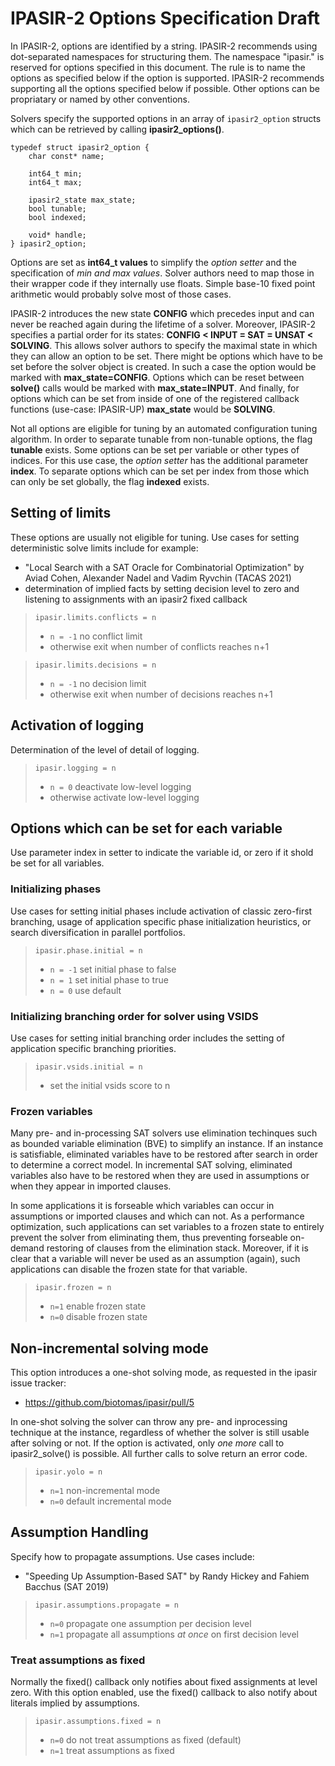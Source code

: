 # IPASIR-2 Options Specification Draft

In IPASIR-2, options are identified by a string. IPASIR-2 recommends using dot-separated namespaces for structuring them. The namespace "ipasir." is reserved for options specified in this document. The rule is to name the options as specified below if the option is supported. IPASIR-2 recommends supporting all the options specified below if possible. Other options can be propriatary or named by other conventions.

Solvers specify the supported options in an array of `ipasir2_option` structs which can be retrieved by calling **ipasir2_options()**.

```
typedef struct ipasir2_option {
    char const* name;

    int64_t min;
    int64_t max;

    ipasir2_state max_state;
    bool tunable;
    bool indexed;

    void* handle;
} ipasir2_option;
```

Options are set as **int64_t values** to simplify the *option setter* and the specification of *min and max values*. Solver authors need to map those in their wrapper code if they internally use floats. Simple base-10 fixed point arithmetic would probably solve most of those cases.

IPASIR-2 introduces the new state **CONFIG** which precedes input and can never be reached again during the lifetime of a solver. Moreover, IPASIR-2 specifies a partial order for its states: **CONFIG < INPUT = SAT = UNSAT < SOLVING**. This allows solver authors to specify the maximal state in which they can allow an option to be set. There might be options which have to be set before the solver object is created. In such a case the option would be marked with **max_state=CONFIG**. Options which can be reset between **solve()** calls would be marked with **max_state=INPUT**. And finally, for options which can be set from inside of one of the registered callback functions (use-case: IPASIR-UP) **max_state** would be **SOLVING**.

Not all options are eligible for tuning by an automated configuration tuning algorithm. In order to separate tunable from non-tunable options, the flag **tunable** exists. 
Some options can be set per variable or other types of indices. For this use case, the *option setter* has the additional parameter **index**. To separate options which can be set per index from those which can only be set globally, the flag **indexed** exists.


## Setting of limits
These options are usually not eligible for tuning. 
Use cases for setting deterministic solve limits include for example: 
- "Local Search with a SAT Oracle for Combinatorial Optimization" by Aviad Cohen, Alexander Nadel and Vadim Ryvchin (TACAS 2021)
- determination of implied facts by setting decision level to zero and listening to assignments with an ipasir2 fixed callback

> `ipasir.limits.conflicts = n`
>  - `n = -1` no conflict limit
>  - otherwise exit when number of conflicts reaches n+1
>

> `ipasir.limits.decisions = n`
>  - `n = -1` no decision limit
>  - otherwise exit when number of decisions reaches n+1
>


## Activation of logging

Determination of the level of detail of logging.

> `ipasir.logging = n`
> - `n = 0` deactivate low-level logging
> - otherwise activate low-level logging
>


## Options which can be set for each variable

Use parameter index in setter to indicate the variable id, or zero if it shold be set for all variables.
### Initializing phases

Use cases for setting initial phases include activation of classic zero-first branching, usage of application specific phase initialization heuristics, or search diversification in parallel portfolios.

> `ipasir.phase.initial = n` 
> - `n = -1` set initial phase to false
> - `n = 1` set initial phase to true
> - `n = 0` use default
>

### Initializing branching order for solver using VSIDS

Use cases for setting initial branching order includes the setting of application specific branching priorities. 

> `ipasir.vsids.initial = n` 
> - set the initial vsids score to n
>

### Frozen variables

Many pre- and in-processing SAT solvers use elimination techinques such as bounded variable elimination (BVE) to simplify an instance. If an instance is satisfiable, eliminated variables have to be restored after search in order to determine a correct model. In incremental SAT solving, eliminated variables also have to be restored when they are used in assumptions or when they appear in imported clauses.

In some applications it is forseable which variables can occur in assumptions or imported clauses and which can not. As a performance optimization, such applications can set variables to a frozen state to entirely prevent the solver from eliminating them, thus preventing forseable on-demand restoring of clauses from the elimination stack. Moreover, if it is clear that a variable will never be used as an assumption (again), such applications can disable the frozen state for that variable.

> `ipasir.frozen = n`
> - `n=1` enable frozen state
> - `n=0` disable frozen state
>


## Non-incremental solving mode

This option introduces a one-shot solving mode, as requested in the ipasir issue tracker:
- https://github.com/biotomas/ipasir/pull/5

In one-shot solving the solver can throw any pre- and inprocessing technique at the instance, regardless of whether the solver is still usable after solving or not. 
If the option is activated, only _one more_ call to ipasir2_solve() is possible. All further calls to solve return an error code.

> `ipasir.yolo = n`
> - `n=1` non-incremental mode
> - `n=0` default incremental mode


## Assumption Handling

Specify how to propagate assumptions. Use cases include:
- "Speeding Up Assumption-Based SAT" by Randy Hickey and Fahiem Bacchus (SAT 2019)

> `ipasir.assumptions.propagate = n`
> - `n=0` propagate one assumption per decision level
> - `n=1` propagate all assumptions _at once_ on first decision level

### Treat assumptions as fixed

Normally the fixed() callback only notifies about fixed assignments at level zero. With this option enabled, use the fixed() callback to also notify about literals implied by assumptions.

> `ipasir.assumptions.fixed = n`
> - `n=0` do not treat assumptions as fixed (default)
> - `n=1` treat assumptions as fixed
